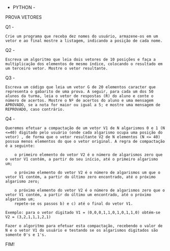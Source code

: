 - PYTHON -

PROVA VETORES

Q1 -

    Crie um programa que receba dez nomes do usuário, armazene-os em um vetor e ao final mostre a listagem, indicando a posição de cada nome.

Q2 - 

    Escreva um algoritmo que leia dois vetores de 10 posições e faça a multiplicação dos elementos de mesmo índice, colocando o resultado em um terceiro vetor. Mostre o vetor resultante.

Q3 - 

    Escreva um código que leia um vetor G de 20 elementos caracter que representa o gabarito de uma prova. A seguir, para cada um dos 50 alunos da turma, leia o vetor de respostas (R) do aluno e conte o número de acertos. Mostre o Nº de acertos do aluno e uma mensagem APROVADO, se a nota for maior ou igual a 5; e mostre uma mensagem de REPROVADO, caso contrário.

Q4 -

    Queremos efetuar a compactação de um vetor V1 de N algarismos 0 e 1 (N <=40) digitado pelo usuário (onde cada algarismo ocupa uma posição do vetor) , de forma que o vetor resultante V2 de N elementos (N <= 40) possua menos elementos do que o vetor original. A regra de compactação é a seguinte:

        o primeiro elemento do vetor V2 é o número de algarismos zero que o vetor V1 contém, a partir do seu início, até o primeiro algarismo um;

        o próximo elemento do vetor V2 é o número de algarismos um que o vetor V1 contém, a partir do último zero encontrado, até o próximo algarismo zero;

        o próximo elemento do vetor V2 é o número de algarismos zero que o vetor V1 contém, a partir do último um encontrado, até o próximo algarismo um;
        repete-se os passos b) e c) até o final do vetor V1.

    Exemplo: para o vetor digitado V1 = (0,0,0,1,1,0,1,0,1,1,0) obtém-se V2 = (3,2,1,1,1,2,1)

    Fazer o algoritmo para efetuar esta compactação, recebendo o valor de N e o vetor V1 do usuário e testando se os algarismos digitados são somente 0's e 1's.

FIM!